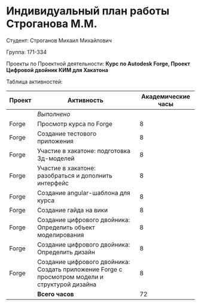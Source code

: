 #  **Индивидуальный план работы Строганова М.М.** 

Студент: Строганов Михаил Михайлович

Группа: 171-334

Проекты по Проектной деятельности: **Курс по Autodesk Forge, Проект Цифровой двойник КИМ для Хакатона**

Таблица активностей:

| Проект | Активность                                                                            | Академические часы |
|--------|---------------------------------------------------------------------------------------|----|
|        | *Выполнено*                                                                           |
| Forge    | Просмотр курса по Forge                                                             | 8  |
| Forge    | Создание тестового приложения                                                       | 8  |
| Forge    | Участие в хакатоне: подготовка 3д-моделей                                           | 8  |
| Forge    | Участие в хакатоне: разобраться и дополнить интерфейс                               | 8  |
| Forge    | Создание angular-шаблона для курса                                                  | 8  |
| Forge    | Создание гайда на вики                                                              | 8  |
| Forge   | Создание цифрового двойника: Определить объект моделирования                         | 8  |
| Forge   | Создание цифрового двойника: Определить дизайн                                       | 8  |
| Forge   | Создание цифрового двойника: Создать приложение Forge с просмотром модели и структурой дизайна  | 8  |
|        | **Всего часов**                                                                       | 72 |
